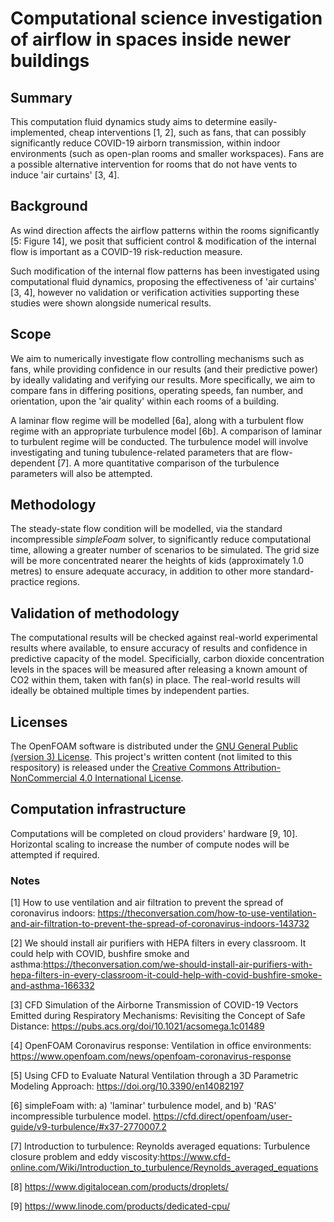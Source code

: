 # Computational science investigation of airflow in spaces inside newer buildings
## Summary
This computation fluid dynamics study aims to determine easily-implemented, cheap interventions [1, 2], such as fans, that can possibly significantly reduce COVID-19 airborn transmission, within indoor environments (such as open-plan rooms and smaller workspaces). Fans are a possible alternative intervention for rooms that do not have vents to induce 'air curtains' [3, 4].

## Background
As wind direction affects the airflow patterns within the rooms significantly [5: Figure 14], we posit that sufficient control & modification of the internal flow is important as a COVID-19 risk-reduction measure.

Such modification of the internal flow patterns has been investigated using computational fluid dynamics, proposing the effectiveness of 'air curtains' [3, 4], however no validation or verification activities supporting these studies were shown alongside numerical results.

## Scope
We aim to numerically investigate flow controlling mechanisms such as fans, while providing confidence in our results (and their predictive power) by ideally validating and verifying our results. More specifically, we aim to compare fans in differing positions, operating speeds, fan number, and orientation, upon the 'air quality' within each rooms of a building. 

A laminar flow regime will be modelled [6a], along with a turbulent flow regime with an appropriate turbulence model [6b]. A comparison of laminar to turbulent regime will be conducted. The turbulence model will involve investigating and tuning tubulence-related parameters that are flow-dependent [7]. A more quantitative comparison of the turbulence parameters will also be attempted. 

## Methodology
The steady-state flow condition will be modelled, via the standard incompressible _simpleFoam_ solver, to significantly reduce computational time, allowing a greater number of scenarios to be simulated. The grid size will be more concentrated nearer the heights of kids (approximately 1.0 metres) to ensure adequate accuracy, in addition to other more standard-practice regions.

## Validation of methodology
The computational results will be checked against real-world experimental results where available, to ensure accuracy of results and confidence in predictive capacity of the model. Specificially, carbon dioxide concentration levels in the spaces will be measured after releasing a known amount of CO2 within them, taken with fan(s) in place. The real-world results will ideally be obtained multiple times by independent parties.

## Licenses
The OpenFOAM software is distributed under the [GNU General Public (version 3) License](http://www.gnu.org/licenses/gpl-3.0.html). This project's written content (not limited to this respository) is released under the [Creative Commons Attribution-NonCommercial 4.0 International License](https://creativecommons.org/licenses/by-nc/4.0/).

## Computation infrastructure
Computations will be completed on cloud providers' hardware [9, 10]. Horizontal scaling to increase the number of compute nodes will be attempted if required.

### Notes
[1] How to use ventilation and air filtration to prevent the spread of coronavirus indoors: https://theconversation.com/how-to-use-ventilation-and-air-filtration-to-prevent-the-spread-of-coronavirus-indoors-143732  

[2] We should install air purifiers with HEPA filters in every classroom. It could help with COVID, bushfire smoke and asthma:https://theconversation.com/we-should-install-air-purifiers-with-hepa-filters-in-every-classroom-it-could-help-with-covid-bushfire-smoke-and-asthma-166332  

[3] CFD Simulation of the Airborne Transmission of COVID-19 Vectors Emitted during Respiratory Mechanisms: Revisiting the Concept of Safe Distance: https://pubs.acs.org/doi/10.1021/acsomega.1c01489

[4] OpenFOAM Coronavirus response: Ventilation in office environments: https://www.openfoam.com/news/openfoam-coronavirus-response

[5]	Using CFD to Evaluate Natural Ventilation through a 3D Parametric Modeling Approach: https://doi.org/10.3390/en14082197

[6] simpleFoam with: a) 'laminar' turbulence model, and b) 'RAS' incompressible turbulence model. https://cfd.direct/openfoam/user-guide/v9-turbulence/#x37-2770007.2 
 
[7] Introduction to turbulence: Reynolds averaged equations: Turbulence closure problem and eddy viscosity:https://www.cfd-online.com/Wiki/Introduction_to_turbulence/Reynolds_averaged_equations

[8] https://www.digitalocean.com/products/droplets/  

[9] https://www.linode.com/products/dedicated-cpu/  
